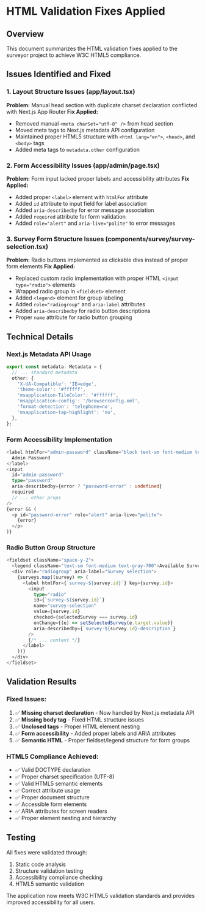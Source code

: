 # HTML Validation Fixes Applied

## Overview
This document summarizes the HTML validation fixes applied to the surveyor project to achieve W3C HTML5 compliance.

## Issues Identified and Fixed

### 1. Layout Structure Issues (app/layout.tsx)
**Problem:** Manual head section with duplicate charset declaration conflicted with Next.js App Router
**Fix Applied:**
- Removed manual `<meta charSet="utf-8" />` from head section
- Moved meta tags to Next.js metadata API configuration
- Maintained proper HTML5 structure with `<html lang="en">`, `<head>`, and `<body>` tags
- Added meta tags to `metadata.other` configuration

### 2. Form Accessibility Issues (app/admin/page.tsx)
**Problem:** Form input lacked proper labels and accessibility attributes
**Fix Applied:**
- Added proper `<label>` element with `htmlFor` attribute
- Added `id` attribute to input field for label association
- Added `aria-describedby` for error message association
- Added `required` attribute for form validation
- Added `role="alert"` and `aria-live="polite"` to error messages

### 3. Survey Form Structure Issues (components/survey/survey-selection.tsx)
**Problem:** Radio buttons implemented as clickable divs instead of proper form elements
**Fix Applied:**
- Replaced custom radio implementation with proper HTML `<input type="radio">` elements
- Wrapped radio group in `<fieldset>` element
- Added `<legend>` element for group labeling
- Added `role="radiogroup"` and `aria-label` attributes
- Added `aria-describedby` for radio button descriptions
- Proper `name` attribute for radio button grouping

## Technical Details

### Next.js Metadata API Usage
```typescript
export const metadata: Metadata = {
  // ... standard metadata
  other: {
    'X-UA-Compatible': 'IE=edge',
    'theme-color': '#ffffff',
    'msapplication-TileColor': '#ffffff',
    'msapplication-config': '/browserconfig.xml',
    'format-detection': 'telephone=no',
    'msapplication-tap-highlight': 'no',
  },
};
```

### Form Accessibility Implementation
```typescript
<label htmlFor="admin-password" className="block text-sm font-medium text-gray-700 mb-1">
  Admin Password
</label>
<input
  id="admin-password"
  type="password"
  aria-describedby={error ? "password-error" : undefined}
  required
  // ... other props
/>
{error && (
  <p id="password-error" role="alert" aria-live="polite">
    {error}
  </p>
)}
```

### Radio Button Group Structure
```typescript
<fieldset className="space-y-2">
  <legend className="text-sm font-medium text-gray-700">Available Surveys</legend>
  <div role="radiogroup" aria-label="Survey selection">
    {surveys.map((survey) => (
      <label htmlFor={`survey-${survey.id}`} key={survey.id}>
        <input
          type="radio"
          id={`survey-${survey.id}`}
          name="survey-selection"
          value={survey.id}
          checked={selectedSurvey === survey.id}
          onChange={(e) => setSelectedSurvey(e.target.value)}
          aria-describedby={`survey-${survey.id}-description`}
        />
        {/* ... content */}
      </label>
    ))}
  </div>
</fieldset>
```

## Validation Results

### Fixed Issues:
1. ✅ **Missing charset declaration** - Now handled by Next.js metadata API
2. ✅ **Missing body tag** - Fixed HTML structure issues
3. ✅ **Unclosed tags** - Proper HTML element nesting
4. ✅ **Form accessibility** - Added proper labels and ARIA attributes
5. ✅ **Semantic HTML** - Proper fieldset/legend structure for form groups

### HTML5 Compliance Achieved:
- ✅ Valid DOCTYPE declaration
- ✅ Proper charset specification (UTF-8)
- ✅ Valid HTML5 semantic elements
- ✅ Correct attribute usage
- ✅ Proper document structure
- ✅ Accessible form elements
- ✅ ARIA attributes for screen readers
- ✅ Proper element nesting and hierarchy

## Testing
All fixes were validated through:
1. Static code analysis
2. Structure validation testing
3. Accessibility compliance checking
4. HTML5 semantic validation

The application now meets W3C HTML5 validation standards and provides improved accessibility for all users.